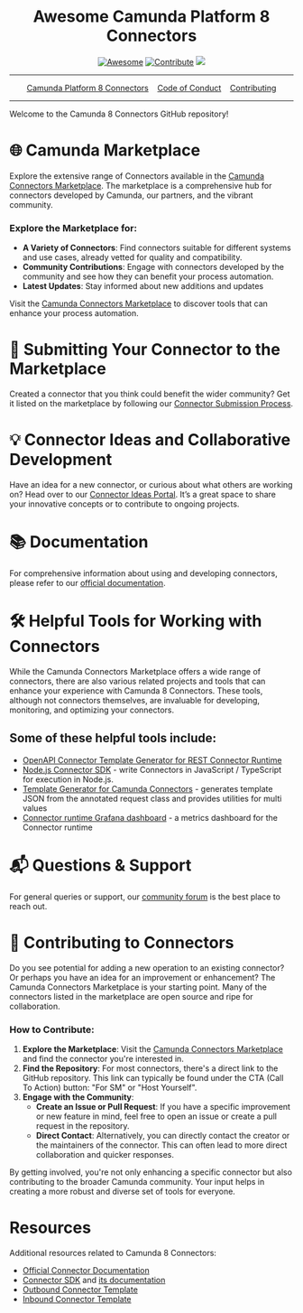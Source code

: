 <div align="center">
<h1>Awesome Camunda Platform 8 Connectors</h1>

[![Awesome](https://awesome.re/badge.svg)](https://awesome.re) [![Contribute](https://img.shields.io/badge/contribute-project-blue.svg)](https://github.com/camunda-community-hub/camunda-8-connectors/pulls) [![](https://img.shields.io/badge/Compatible%20with-Camunda%20Platform%208-0072Ce)](https://docs.camunda.io/)
  
<hr />
<a href="https://docs.camunda.io/docs/components/integration-framework/introduction-to-connectors/">Camunda Platform 8 Connectors</a>&nbsp;&nbsp;&nbsp;
<a href="https://camunda.com/events/code-conduct/">Code of Conduct</a>&nbsp;&nbsp;&nbsp;
<a href="https://github.com/camunda-community-hub/community/blob/main/CONTRIBUTING.MD">Contributing</a>
<hr />
</div>

Welcome to the Camunda 8 Connectors GitHub repository! 

# 🌐 Camunda Marketplace

Explore the extensive range of Connectors available in the [Camunda Connectors Marketplace](https://marketplace.camunda.com/en-US/home). The marketplace is a comprehensive hub for connectors developed by Camunda, our partners, and the vibrant community.

### Explore the Marketplace for:

- **A Variety of Connectors**: Find connectors suitable for different systems and use cases, already vetted for quality and compatibility.
- **Community Contributions**: Engage with connectors developed by the community and see how they can benefit your process automation.
- **Latest Updates**: Stay informed about new additions and updates

Visit the [Camunda Connectors Marketplace](https://marketplace.camunda.com/en-US/home) to discover tools that can enhance your process automation.

# 🚀 Submitting Your Connector to the Marketplace

Created a connector that you think could benefit the wider community? Get it listed on the marketplace by following our [Connector Submission Process](https://marketplace.camunda.com/en-US/pages/submitConnector).

# 💡 Connector Ideas and Collaborative Development

Have an idea for a new connector, or curious about what others are working on? Head over to our [Connector Ideas Portal](https://marketplace.camunda.com/en-US/pages/connectorsIdeaPortal). It’s a great space to share your innovative concepts or to contribute to ongoing projects.
# 📚 Documentation

For comprehensive information about using and developing connectors, please refer to our [official documentation](#).

# 🛠 Helpful Tools for Working with Connectors

While the Camunda Connectors Marketplace offers a wide range of connectors, there are also various related projects and tools that can enhance your experience with Camunda 8 Connectors. These tools, although not connectors themselves, are invaluable for developing, monitoring, and optimizing your connectors.

## Some of these helpful tools include:

* [OpenAPI Connector Template Generator for REST Connector Runtime](https://github.com/camunda-community-hub/openapi-connector-template-generator)
* [Node.js Connector SDK](https://github.com/camunda-community-hub/connector-sdk-nodejs) - write Connectors in JavaScript / TypeScript for execution in Node.js.
* [Template Generator for Camunda Connectors](https://github.com/brix-ag/camunda-connector-utils) - generates template JSON from the annotated request class and provides utilities for multi values
* [Connector runtime Grafana dashboard](https://github.com/camunda-community-hub/connectors-grafana-dashboard) - a metrics dashboard for the Connector runtime

# 📬 Questions & Support

For general queries or support, our [community forum](https://forum.camunda.io/) is the best place to reach out.


# 🤝 Contributing to Connectors

Do you see potential for adding a new operation to an existing connector? Or perhaps you have an idea for an improvement or enhancement? The Camunda Connectors Marketplace is your starting point. Many of the connectors listed in the marketplace are open source and ripe for collaboration.

### How to Contribute:

1. **Explore the Marketplace**: Visit the [Camunda Connectors Marketplace](https://marketplace.camunda.com/en-US/home) and find the connector you're interested in.
2. **Find the Repository**: For most connectors, there's a direct link to the GitHub repository. This link can typically be found under the CTA (Call To Action) button: "For SM" or "Host Yourself".
3. **Engage with the Community**:
    - **Create an Issue or Pull Request**: If you have a specific improvement or new feature in mind, feel free to open an issue or create a pull request in the repository.
    - **Direct Contact**: Alternatively, you can directly contact the creator or the maintainers of the connector. This can often lead to more direct collaboration and quicker responses.

By getting involved, you're not only enhancing a specific connector but also contributing to the broader Camunda community. Your input helps in creating a more robust and diverse set of tools for everyone.


# Resources

Additional resources related to Camunda 8 Connectors:

* [Official Connector Documentation](https://docs.camunda.io/docs/components/integration-framework/introduction-to-connectors/)
* [Connector SDK](https://github.com/camunda/connectors/tree/main/connector-sdk) and [its documentation](https://docs.camunda.io/docs/components/integration-framework/connectors/custom-built-connectors/connector-sdk/)
* [Outbound Connector Template](https://github.com/camunda/connector-template-outbound)
* [Inbound Connector Template](https://github.com/camunda/connector-template-inbound)

[apache 2.0]: https://www.apache.org/licenses/LICENSE-2.0
[camunda platform self-managed free edition]: https://camunda.com/legal/terms/cloud-terms-and-conditions/camunda-cloud-self-managed-free-edition-terms/
